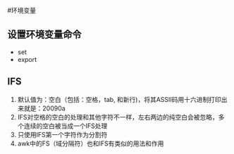 #环境变量

设置环境变量命令
--------
* set
* export


IFS
-------

1. 默认值为：空白（包括：空格，tab, 和新行)，将其ASSII码用十六进制打印出来就是：20090a 
2. IFS对空格的空白的处理和其他字符不一样，左右两边的纯空白会被忽略，多个连续的空白被当成一个IFS处理
3. 只使用IFS第一个字符作为分割符
4. awk中的FS（域分隔符）也和IFS有类似的用法和作用